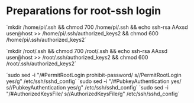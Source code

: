 # Preparations for root-ssh login


´mkdir /home/pi/.ssh && chmod 700 /home/pi/.ssh && echo ssh-rsa AAxsd user@host  >> /home/pi/.ssh/authorized_keys2 && chmod 600 /home/pi/.ssh/authorized_keys2´

´mkdir /root/.ssh && chmod 700 /root/.ssh && echo ssh-rsa AAxsd user@host  >> /root/.ssh/authorized_keys2 && chmod 600 /root/.ssh/authorized_keys2´



´sudo sed -i "/#PermitRootLogin prohibit-password/ s//PermitRootLogin yes/g" /etc/ssh/sshd_config´
´sudo sed -i "/#PubkeyAuthentication yes/ s//PubkeyAuthentication yes/g" /etc/ssh/sshd_config´
´sudo sed -i "/#AuthorizedKeysFile/ s//AuthorizedKeysFile/g" /etc/ssh/sshd_config´


